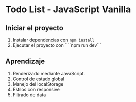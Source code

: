 # Todo List - JavaScript Vanilla

## Iniciar el proyecto
1. Instalar dependencias con ```npm install```
2. Ejecutar el proyecto con ````npm run dev```

## Aprendizaje
1. Renderizado mediante JavaScript.
2. Control de estado global
3. Manejo del localStorage
4. Estilos con responsive
5. Filtrado de data